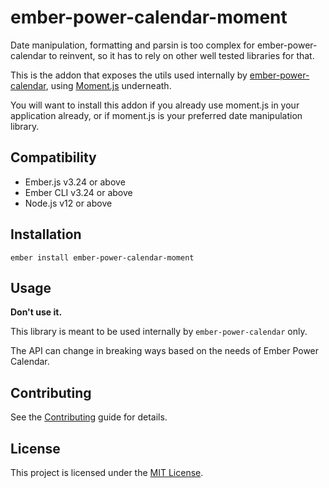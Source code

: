 ember-power-calendar-moment
==============================================================================

Date manipulation, formatting and parsin is too complex for ember-power-calendar to reinvent, so it
has to rely on other well tested libraries for that.

This is the addon that exposes the utils used internally by [ember-power-calendar](https://www.ember-power-calendar.com),
using [Moment.js](http://momentjs.com) underneath.

You will want to install this addon if you already use moment.js in your application already, or if
moment.js is your preferred date manipulation library.


Compatibility
------------------------------------------------------------------------------

* Ember.js v3.24 or above
* Ember CLI v3.24 or above
* Node.js v12 or above


Installation
------------------------------------------------------------------------------

```
ember install ember-power-calendar-moment
```


Usage
------------------------------------------------------------------------------

**Don't use it.**

This library is meant to be used internally by `ember-power-calendar` only.

The API can change in breaking ways based on the needs of Ember Power Calendar.


Contributing
------------------------------------------------------------------------------

See the [Contributing](CONTRIBUTING.md) guide for details.


License
------------------------------------------------------------------------------

This project is licensed under the [MIT License](LICENSE.md).
